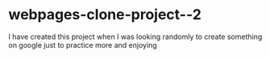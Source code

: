 # webpages-clone-project--2
I have created this project when I  was looking randomly to create something on google just to practice more and enjoying 
